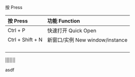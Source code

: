 按 Press

| 按 Press | 功能 Function |
| :------- | :------------ |
| Ctrl + P | 快速打开 Quick Open         |
| Ctrl + Shift + N | 新窗口/实例 New window/instance |
|          |               |
|          |               |
|          |               |
|          |               |

|||||||

asdf

